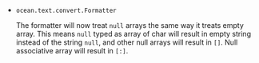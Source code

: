 * `ocean.text.convert.Formatter`

  The formatter will now treat `null` arrays the same way it treats empty array.
  This means `null` typed as array of char will result in empty string instead of
  the string `null`, and other null arrays will result in `[]`.
  Null associative array will result in `[:]`.
